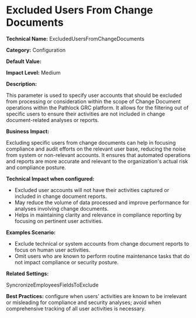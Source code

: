 # Excluded Users From Change Documents

**Technical Name:** ExcludedUsersFromChangeDocuments

**Category:** Configuration

**Default Value:**

**Impact Level:** Medium

**Description:**

This parameter is used to specify user accounts that should be excluded from processing or consideration within the scope of Change Document operations within the Pathlock GRC platform. It allows for the filtering out of specific users to ensure their activities are not included in change document-related analyses or reports.

**Business Impact:**

Excluding specific users from change documents can help in focusing compliance and audit efforts on the relevant user base, reducing the noise from system or non-relevant accounts. It ensures that automated operations and reports are more accurate and relevant to the organization's actual risk and compliance posture.

**Technical Impact when configured:**

- Excluded user accounts will not have their activities captured or included in change document reports.
- May reduce the volume of data processed and improve performance for analyses involving change documents.
- Helps in maintaining clarity and relevance in compliance reporting by focusing on pertinent user activities.

**Examples Scenario:**

- Exclude technical or system accounts from change document reports to focus on human user activities.
- Omit users who are known to perform routine maintenance tasks that do not impact compliance or security posture.

**Related Settings:**

SyncronizeEmployeesFieldsToExclude

**Best Practices:** configure when users' activities are known to be irrelevant or misleading for compliance and security analyses; avoid when comprehensive tracking of all user activities is necessary.
